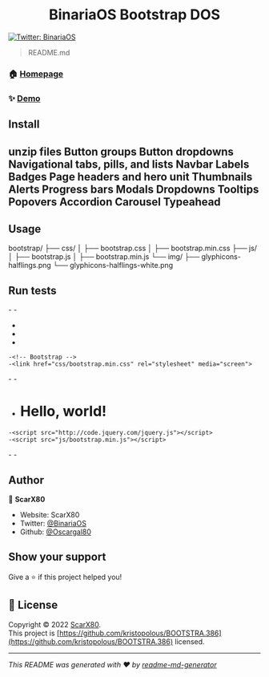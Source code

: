 <h1 align="center">BinariaOS Bootstrap DOS</h1>
<p>
  <a href="https://twitter.com/BinariaOS" target="_blank">
    <img alt="Twitter: BinariaOS" src="https://img.shields.io/twitter/follow/BinariaOS.svg?style=social" />
  </a>
</p>

> README.md

### 🏠 [Homepage](https://binariaos.com.py)

### ✨ [Demo](https://binariaos.com.py)

## Install
unzip files
Button groups
Button dropdowns
Navigational tabs, pills, and lists
Navbar
Labels
Badges
Page headers and hero unit
Thumbnails
Alerts
Progress bars
Modals
Dropdowns
Tooltips
Popovers
Accordion
Carousel
Typeahead
-

## Usage
bootstrap/
  ├── css/
  │   ├── bootstrap.css
  │   ├── bootstrap.min.css
  ├── js/
  │   ├── bootstrap.js
  │   ├── bootstrap.min.js
  └── img/
      ├── glyphicons-halflings.png
      └── glyphicons-halflings-white.png

## Run tests

-<!DOCTYPE html>
-<html>
 - <head>
  -  <title>Bootstrap 101 Template</title>
   - <meta name="viewport" content="width=device-width, initial-scale=1.0">
    -<!-- Bootstrap -->
    -<link href="css/bootstrap.min.css" rel="stylesheet" media="screen">
  -</head>
  -<body>
   - <h1>Hello, world!</h1>
    -<script src="http://code.jquery.com/jquery.js"></script>
    -<script src="js/bootstrap.min.js"></script>
  -</body>
-</html>

## Author

👤 **ScarX80**

* Website: ScarX80
* Twitter: [@BinariaOS](https://twitter.com/BinariaOS)
* Github: [@Oscargal80](https://github.com/Oscargal80)

## Show your support

Give a ⭐️ if this project helped you!

## 📝 License

Copyright © 2022 [ScarX80](https://github.com/Oscargal80).<br />
This project is [https://github.com/kristopolous/BOOTSTRA.386](https://github.com/kristopolous/BOOTSTRA.386) licensed.

***
_This README was generated with ❤️ by [readme-md-generator](https://github.com/kefranabg/readme-md-generator)_
